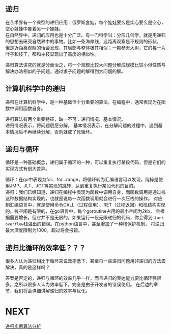 ## 递归 
在艺术界有一个典型的递归应用：俄罗斯套娃，每个娃娃要么是实心要么是空心，空心娃娃中套着另一个娃娃。  
在自然界中，递归的应用也是十分广泛。有一门科学叫：分形几何学，就是用递归的思想去研究自然界中的事物。比如一条海岸线，远距离观察是不规则的形状，
但是近距离观察的话会发现，其局部与整体极其相似；一颗参天大树，它的每一片叶子和枝干，都和主枝显现出了高度的相似性。  

递归算法讲究的就是分而治之，将一个规模比较大问题分解成规模比较小但性质与解决办法相似的子问题，通过求子问题的解得到大问题的解。

## 计算机科学中的递归
递归在计算机科学中，是一种基础但十分重要的算法。在编程中，通常表现为在函数中调用函数自身。

递归算法有两个重要特征，缺一不可：递归情况、基本情况。  
递归情况表示，将问题层层分解。
基本情况表示，在分解问题的过程中，遇到基本情况后不再继续分解，否则就成了死循环。

## 递归与循环
循环是一种基础概念，递归属于循环的一种，可以重复执行某段代码，但是它们的实现方式有很大差异。
  
循环：在go中表现为for、for...range，将循环转为汇编语言可以发现，纯粹是使用JMP、JLT、JGT等实现的跳转，达到重复执行某段代码的目的。  
递归：我们已经知道，递归在编程中表现为函数中调用自身，而函数调用是通过栈这种数据结构实现的，也就是说每一次函数调用就会进行一次压栈的操作。
对应到汇编语言中，就是使用命令CALL（过程调用）、RET（过程返回）和栈结构实现的。栈空间是有限的，在go语言中，每个goroutine占用的最小空间为2kb，
会根据需要增长，但它并不是无限的。如果运行一段无限递归的代码，你会得到`stack overflow`栈溢出的错误。在python语言中，甚至增加了一种栈保护机制，
将递归最大深度限制为1000，超过将会报错。

## 递归比循环的效率低？？？
很多人认为递归相比于循环来说效率低下，甚至将一些递归问题用非递归的方法去解决，真的是这样吗？  

答案是否定的，递归与循环的效率几乎一样，而且递归的表达能力要比循环强很多。之所以很多人认为效率低下，完全是由于开发者的错误使用。
在后边的章节，我们将会详细讲解递归的效率与优化。

# NEXT
[递归实例算法分析](../b_递归实例算法分析)